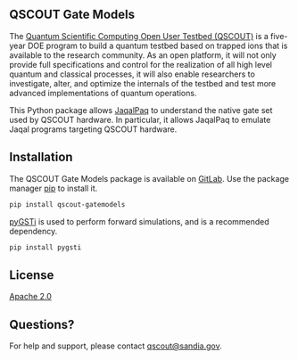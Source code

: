 QSCOUT Gate Models
------------------

The [Quantum Scientific Computing Open User Testbed
(QSCOUT)](https://qscout.sandia.gov/) is a five-year DOE program to build a
quantum testbed based on trapped ions that is available to the research
community. As an open platform, it will not only provide full specifications
and control for the realization of all high level quantum and classical
processes, it will also enable researchers to investigate, alter, and optimize
the internals of the testbed and test more advanced implementations of quantum
operations.

This Python package allows [JaqalPaq](https://gitlab.com/jaqal/jaqalpaq)
to understand the native gate set used by QSCOUT hardware.  In particular,
it allows JaqalPaq to emulate Jaqal programs targeting QSCOUT hardware.

## Installation

The QSCOUT Gate Models package is available on
[GitLab](https://gitlab.com/jaqal/qscout-gatemodels).
Use the package manager [pip](https://pip.pypa.io/en/stable/) to install it.

```bash
pip install qscout-gatemodels
```

[pyGSTi](https://www.pygsti.info/) is used to perform forward simulations, and
is a recommended dependency.

```bash
pip install pygsti
```

## License
[Apache 2.0](https://choosealicense.com/licenses/apache-2.0/)

## Questions?

For help and support, please contact
[qscout@sandia.gov](mailto:qscout@sandia.gov).
